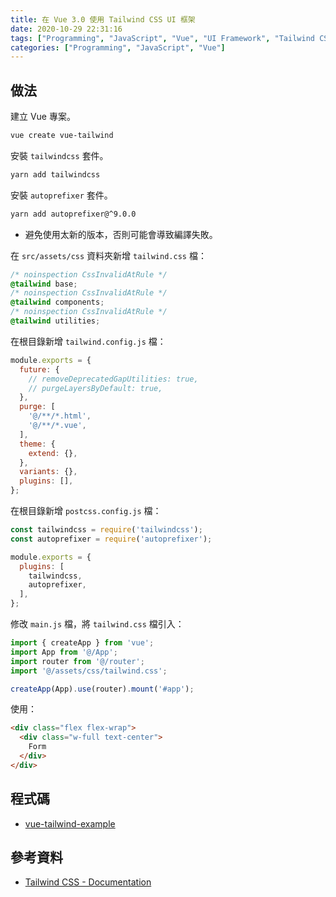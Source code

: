 ```yaml
---
title: 在 Vue 3.0 使用 Tailwind CSS UI 框架
date: 2020-10-29 22:31:16
tags: ["Programming", "JavaScript", "Vue", "UI Framework", "Tailwind CSS"]
categories: ["Programming", "JavaScript", "Vue"]
---
```


## 做法

建立 Vue 專案。

```bash
vue create vue-tailwind
```

安裝 `tailwindcss` 套件。

```bash
yarn add tailwindcss
```

安裝 `autoprefixer` 套件。

```bash
yarn add autoprefixer@^9.0.0
```

- 避免使用太新的版本，否則可能會導致編譯失敗。

在 `src/assets/css` 資料夾新增 `tailwind.css` 檔：

```css
/* noinspection CssInvalidAtRule */
@tailwind base;
/* noinspection CssInvalidAtRule */
@tailwind components;
/* noinspection CssInvalidAtRule */
@tailwind utilities;
```

在根目錄新增 `tailwind.config.js` 檔：

```js
module.exports = {
  future: {
    // removeDeprecatedGapUtilities: true,
    // purgeLayersByDefault: true,
  },
  purge: [
    '@/**/*.html',
    '@/**/*.vue',
  ],
  theme: {
    extend: {},
  },
  variants: {},
  plugins: [],
};
```

在根目錄新增 `postcss.config.js` 檔：

```js
const tailwindcss = require('tailwindcss');
const autoprefixer = require('autoprefixer');

module.exports = {
  plugins: [
    tailwindcss,
    autoprefixer,
  ],
};
```

修改 `main.js` 檔，將 `tailwind.css` 檔引入：

```js
import { createApp } from 'vue';
import App from '@/App';
import router from '@/router';
import '@/assets/css/tailwind.css';

createApp(App).use(router).mount('#app');
```

使用：

```html
<div class="flex flex-wrap">
  <div class="w-full text-center">
    Form
  </div>
</div>
```

## 程式碼

- [vue-tailwind-example](https://github.com/memochou1993/vue-tailwind-example)

## 參考資料

- [Tailwind CSS - Documentation](https://tailwindcss.com/docs/installation)

